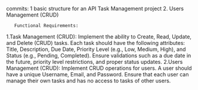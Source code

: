 commits:
        1 basic structure for an API Task Management project
        2. Users Management (CRUD)





       Functional Requirements:
1.Task Management (CRUD):
Implement the ability to Create, Read, Update, and Delete (CRUD) tasks.
Each task should have the following attributes: Title, Description, Due Date, Priority Level (e.g., Low, Medium, High), and Status (e.g., Pending, Completed).
Ensure validations such as a due date in the future, priority level restrictions, and proper status updates.
2.Users Management (CRUD):
Implement CRUD operations for users.
A user should have a unique Username, Email, and Password.
Ensure that each user can manage their own tasks and has no access to tasks of other users. 
